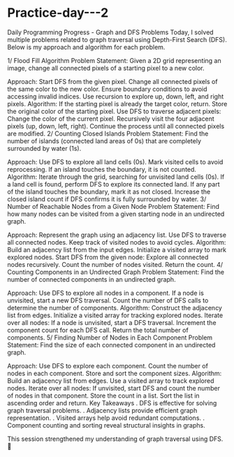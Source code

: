 # Practice-day---2
Daily Programming Progress - Graph and DFS Problems
Today, I solved multiple problems related to graph traversal using Depth-First Search (DFS). Below is my approach and algorithm for each problem.

1/ Flood Fill Algorithm
Problem Statement:
Given a 2D grid representing an image, change all connected pixels of a starting pixel to a new color.

Approach:
Start DFS from the given pixel.
Change all connected pixels of the same color to the new color.
Ensure boundary conditions to avoid accessing invalid indices.
Use recursion to explore up, down, left, and right pixels.
Algorithm:
If the starting pixel is already the target color, return.
Store the original color of the starting pixel.
Use DFS to traverse adjacent pixels:
Change the color of the current pixel.
Recursively visit the four adjacent pixels (up, down, left, right).
Continue the process until all connected pixels are modified.
2/ Counting Closed Islands
Problem Statement:
Find the number of islands (connected land areas of 0s) that are completely surrounded by water (1s).

Approach:
Use DFS to explore all land cells (0s).
Mark visited cells to avoid reprocessing.
If an island touches the boundary, it is not counted.
Algorithm:
Iterate through the grid, searching for unvisited land cells (0s).
If a land cell is found, perform DFS to explore its connected land.
If any part of the island touches the boundary, mark it as not closed.
Increase the closed island count if DFS confirms it is fully surrounded by water.
3/ Number of Reachable Nodes from a Given Node
Problem Statement:
Find how many nodes can be visited from a given starting node in an undirected graph.

Approach:
Represent the graph using an adjacency list.
Use DFS to traverse all connected nodes.
Keep track of visited nodes to avoid cycles.
Algorithm:
Build an adjacency list from the input edges.
Initialize a visited array to mark explored nodes.
Start DFS from the given node:
Explore all connected nodes recursively.
Count the number of nodes visited.
Return the count.
4/ Counting Components in an Undirected Graph
Problem Statement:
Find the number of connected components in an undirected graph.

Approach:
Use DFS to explore all nodes in a component.
If a node is unvisited, start a new DFS traversal.
Count the number of DFS calls to determine the number of components.
Algorithm:
Construct the adjacency list from edges.
Initialize a visited array for tracking explored nodes.
Iterate over all nodes:
If a node is unvisited, start a DFS traversal.
Increment the component count for each DFS call.
Return the total number of components.
5/ Finding Number of Nodes in Each Component
Problem Statement:
Find the size of each connected component in an undirected graph.

Approach:
Use DFS to explore each component.
Count the number of nodes in each component.
Store and sort the component sizes.
Algorithm:
Build an adjacency list from edges.
Use a visited array to track explored nodes.
Iterate over all nodes:
If unvisited, start DFS and count the number of nodes in that component.
Store the count in a list.
Sort the list in ascending order and return.
Key Takeaways
. DFS is effective for solving graph traversal problems.
. Adjacency lists provide efficient graph representation.
. Visited arrays help avoid redundant computations.
. Component counting and sorting reveal structural insights in graphs.

This session strengthened my understanding of graph traversal using DFS. 🚀

